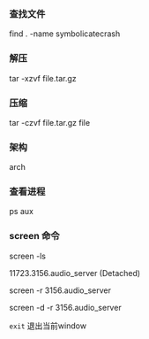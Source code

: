 ### 查找文件
find . -name symbolicatecrash

### 解压
tar -xzvf file.tar.gz

### 压缩
tar -czvf file.tar.gz file

### 架构
arch


### 查看进程
ps aux

### screen 命令

screen -ls

11723.3156.audio_server (Detached)

screen -r 3156.audio_server

screen -d -r 3156.audio_server

`exit` 退出当前window